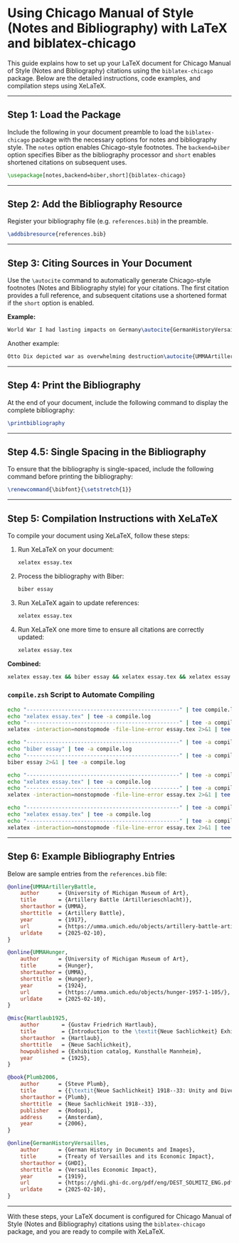# Using Chicago Manual of Style (Notes and Bibliography) with LaTeX and biblatex-chicago

This guide explains how to set up your LaTeX document for Chicago Manual of Style (Notes and Bibliography) citations using the `biblatex-chicago` package. Below are the detailed instructions, code examples, and compilation steps using XeLaTeX.

---

## Step 1: Load the Package

Include the following in your document preamble to load the `biblatex-chicago` package with the necessary options for notes and bibliography style. The `notes` option enables Chicago-style footnotes. The `backend=biber` option specifies Biber as the bibliography processor and `short` enables shortened citations on subsequent uses.

```latex
\usepackage[notes,backend=biber,short]{biblatex-chicago}
```

---

## Step 2: Add the Bibliography Resource

Register your bibliography file (e.g. `references.bib`) in the preamble.

```latex
\addbibresource{references.bib}
```

---

## Step 3: Citing Sources in Your Document

Use the `\autocite` command to automatically generate Chicago-style footnotes (Notes and Bibliography style) for your citations. The first citation provides a full reference, and subsequent citations use a shortened format if the `short` option is enabled.

**Example:**

```latex
World War I had lasting impacts on Germany\autocite{GermanHistoryVersailles}.
```

Another example:

```latex
Otto Dix depicted war as overwhelming destruction\autocite{UMMAArtilleryBattle}.
```

---

## Step 4: Print the Bibliography

At the end of your document, include the following command to display the complete bibliography:

```latex
\printbibliography
```

---

## Step 4.5: Single Spacing in the Bibliography

To ensure that the bibliography is single-spaced, include the following command before printing the bibliography:

```latex
\renewcommand{\bibfont}{\setstretch{1}}
```

---

## Step 5: Compilation Instructions with XeLaTeX

To compile your document using XeLaTeX, follow these steps:

1. Run XeLaTeX on your document:
   ```bash
   xelatex essay.tex
   ```

2. Process the bibliography with Biber:
   ```bash
   biber essay
   ```

3. Run XeLaTeX again to update references:
   ```bash
   xelatex essay.tex
   ```

4. Run XeLaTeX one more time to ensure all citations are correctly updated:
   ```bash
   xelatex essay.tex
   ```

**Combined:**
```bash
xelatex essay.tex && biber essay && xelatex essay.tex && xelatex essay.tex
```

### `compile.zsh` Script to Automate Compiling

```bash
echo "------------------------------------------------" | tee compile.log
echo "xelatex essay.tex" | tee -a compile.log
echo "------------------------------------------------" | tee -a compile.log
xelatex -interaction=nonstopmode -file-line-error essay.tex 2>&1 | tee -a compile.log

echo "------------------------------------------------" | tee -a compile.log
echo "biber essay" | tee -a compile.log
echo "------------------------------------------------" | tee -a compile.log
biber essay 2>&1 | tee -a compile.log

echo "------------------------------------------------" | tee -a compile.log
echo "xelatex essay.tex" | tee -a compile.log
echo "------------------------------------------------" | tee -a compile.log
xelatex -interaction=nonstopmode -file-line-error essay.tex 2>&1 | tee -a compile.log

echo "------------------------------------------------" | tee -a compile.log
echo "xelatex essay.tex" | tee -a compile.log
echo "------------------------------------------------" | tee -a compile.log
xelatex -interaction=nonstopmode -file-line-error essay.tex 2>&1 | tee -a compile.log
```

---

## Step 6: Example Bibliography Entries

Below are sample entries from the `references.bib` file:

```bibtex
@online{UMMAArtilleryBattle,
    author      = {University of Michigan Museum of Art},
    title       = {Artillery Battle (Artillerieschlacht)},
    shortauthor = {UMMA},
    shorttitle  = {Artillery Battle},
    year        = {1917},
    url         = {https://umma.umich.edu/objects/artillery-battle-artillerieschlacht-1967-1-41/},
    urldate     = {2025-02-10},
}

@online{UMMAHunger,
    author      = {University of Michigan Museum of Art},
    title       = {Hunger},
    shortauthor = {UMMA},
    shorttitle  = {Hunger},
    year        = {1924},
    url         = {https://umma.umich.edu/objects/hunger-1957-1-105/},
    urldate     = {2025-02-10},
}

@misc{Hartlaub1925,
    author       = {Gustav Friedrich Hartlaub},
    title        = {Introduction to the \textit{Neue Sachlichkeit} Exhibition Catalogue},
    shortauthor  = {Hartlaub},
    shorttitle   = {Neue Sachlichkeit},
    howpublished = {Exhibition catalog, Kunsthalle Mannheim},
    year         = {1925},
}

@book{Plumb2006,
    author      = {Steve Plumb},
    title       = {{\textit{Neue Sachlichkeit} 1918--33: Unity and Diversity of an Art Movement}},
    shortauthor = {Plumb},
    shorttitle  = {Neue Sachlichkeit 1918--33},
    publisher   = {Rodopi},
    address     = {Amsterdam},
    year        = {2006},
}

@online{GermanHistoryVersailles,
    author      = {German History in Documents and Images},
    title       = {Treaty of Versailles and its Economic Impact},
    shortauthor = {GHDI},
    shorttitle  = {Versailles Economic Impact},
    year        = {1919},
    url         = {https://ghdi.ghi-dc.org/pdf/eng/DEST_SOLMITZ_ENG.pdf},
    urldate     = {2025-02-10},
}
```

---

With these steps, your LaTeX document is configured for Chicago Manual of Style (Notes and Bibliography) citations using the `biblatex-chicago` package, and you are ready to compile with XeLaTeX.